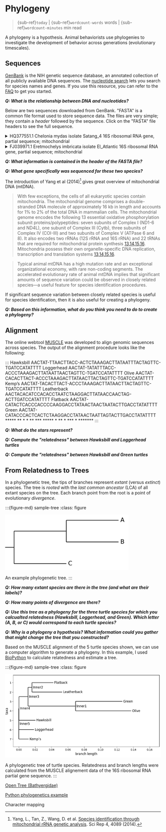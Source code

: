 # Phylogeny

> {sub-ref}`today` | {sub-ref}`wordcount-words` words | {sub-ref}`wordcount-minutes` min read


A phylogeny is a hypothesis.
Animal behaviorists use phylogenies to investigate the development of behavior across generations (evolutionary timescales).


## Sequences

[GenBank](https://www.ncbi.nlm.nih.gov/pubmed/23193287) is the NIH genetic sequence database, an annotated collection of all publicly available DNA sequences. The [nucleotide search](https://www.ncbi.nlm.nih.gov/nucleotide/) lets you search for species names and genes. If you use this resource, you can refer to the [FAQ](https://www.ncbi.nlm.nih.gov/books/NBK44863/) to get you started. 

***Q: What is the relationship between DNA and nucleotides?*** 

Below are two sequences downloaded from GenBank. "FASTA" is a common file format used to store sequence data. The files are very simple; they contain a *header* followed by the sequence. Click on the "FASTA" file headers to see the full sequence. 

<details>
	<summary>HQ377551.1 Chelonia mydas isolate Satang_4 16S ribosomal RNA gene, partial sequence; mitochondrial</summary>
GGCCGCGGTATCCTAACCGTGCAAAGGTAGCGTAATCACTTGTCTTTTAAATAAAGACTAGAATGAATGG
CCAAACGAGGTTCTACCTGTCTCTTACAAACAATCAGTGAAATTGATCTCCCCGTGCAAAAGCGGGGATA
ACACTATAAGACGAGAAGACCCTGTGGAACTTTAAATACAGATCAACTATCATACCCACTCACTCTAAGG
ACCTATAACTAATTAGTACTTGACCTATATTTTTGGTTGGGGCGACCTCGGAGTAAAACAAAACCTCCGA
AAAAAGAATACACTTCTTAACCTAGACCCACAATTCAAAGTGCCAACGGCAAAATGATCCAATATATTTG
ATCAACGAACCAAGCTACCCCAGGGATAACAGCGCAATCCCATCCTAGAGTTCCTATCGACGATGGGGTT
TACGACCTCGATGTTGGATCAGGACATCCTGATGGTGCAACCGCTATCAAGGGTTCGTTTGTTCAACGAT
TAACAGTCCTACGTGATCTG
</details>

<details>
	<summary>FJ039971.1 Eretmochelys imbricata isolate EI_Atlantic 16S ribosomal RNA gene, partial sequence; mitochondrial</summary>
GCCTCTAGCAACAACAAGTATTAGAGGTAATGCCTGCCCAGTGACACTGTTAAACGGCCGCGGTATCCTA
ACCGTGCAAAGGTAGCGTAATCACTTGTCTTTTAAATAAAGACTAGAATGAATGGCCAAACGAGGTTCCA
CCTGTCTCTTACAAACAATCAGTGAAATTGGTCTCCCCGTGCAAAAGCGAGGATAGCACTATAAGACGAG
AAGACCCTGTGGAACTTTAAATATAAATCAACTATTTAACTTACCACTCTAAAGACTTATAATTTACTAG
TTCTGATCCATATTTTTGGTTGGGGTGACCTCGGAGAAAAACAAAACCTCCGAAAAAAGAACATATCTTC
TTAACCTAGACCCACAACTCAAAGTGCCAACGGAAAAATGATCCAATATATTTGATCAACGAACCAAGCT
ACCCCAGGGATAACAGCGCAATCCCATCTTAGAGTCCATATCGACGATGGGGTTTACGACCTCGATGTTG
GATCAGGACATCCTGATGGTGCAACCGCTATCAAGGGTTCGTTTGTTCAACGATTAACAGTCCCACGTGA
T
</details>  

***Q: What information is contained in the header of the FASTA file?***

***Q: What gene specifically was sequenced for these two species?***  

The introduction of Yang et al (2014)[^Yang2014] gives great overview of mitochondrial DNA (mtDNA). 
[^Yang2014]: Yang, L., Tan, Z., Wang, D. et al. [Species identification through mitochondrial rRNA genetic analysis](https://doi.org/10.1038/srep04089). Sci Rep 4, 4089 (2014). 

> With few exceptions, the cells of all eukaryotic species contain mitochondria. The mitochondrial genome comprises a double-stranded DNA molecule of approximately 16 kb in length and accounts for 1% to 2% of the total DNA in mammalian cells. The mitochondrial genome encodes the following 13 essential oxidative phosphorylation subunit proteins/polypeptides: seven subunits of Complex I (ND1-6 and ND4L), one subunit of Complex III (Cytb), three subunits of Complex IV (COI-III) and two subunits of Complex V (ATPase 6 and 8). It also encodes two rRNAs (12S rRNA and 16S rRNA) and 22 tRNAs that are required for mitochondrial protein synthesis [13,14,15,16](https://www.nature.com/articles/srep04089#Bib1). Mitochondria possess their own organelle-specific DNA replication, transcription and translation systems [13,14,15,16](https://www.nature.com/articles/srep04089#Bib1). 

> Typical animal mtDNA has a high mutation rate and an exceptional organizational economy, with rare non-coding segments. The accelerated evolutionary rate of animal mtDNA implies that significant amounts of sequence variation could be observed in closely related species—a useful feature for species identification procedures. 

If significant sequence variation between closely related species is useful for species identification, then it is also useful for creating a phylogeny.

***Q: Based on this information, what do you think you need to do to create a phylogeny?*** 


## Alignment

The online webtool [MUSCLE](https://www.ebi.ac.uk/Tools/msa/muscle/) was developed to align genomic sequences across species. The output of the alignment procedure looks like the following:

:::
Hawksbill        AACTAT-TTAACTTACC-ACTCTAAAGACTTATAATTTACTAGTTC-TGATCCATATTTT
Loggerhead       AACTAT-TATATTTACC-ACCCTAAAGACTTATAATTAACTAGTTC-TGATCCATATTTT
Olive            AACTAT-CACACTTACT-ACCCTAAAGACTTATAACTTACTAGTTC-TGATCCATATTTT
Kemp’s           AACTAT-TACACTTACT-ACCCTAAAGACTTATAACTTACTAGTTC-TGATCCATATTTT
Leatherback      AACTACACATCCACACCTAATCTAAGGACTTATAACCAACTAG-ACTTGATCCATATTTT
Flatback         AACTAT-CATACTCACCCACCCCAAGGACCTATAACTAACTAATACTTGACCTATATTTT
Green            AACTAT-CATACCCACTCACTCTAAGGACCTATAACTAATTAGTACTTGACCTATATTTT
                 *****         **  *  * ** *** *****   * **   * *** * *******
:::


***Q: What do the stars represent?*** 

***Q: Compute the "relatedness" between Hawksbill and Loggerhead turtles***

***Q: Compute the "relatedness" between Hawksbill and Green turtles***


## From Relatedness to Trees

In a phylogenetic tree, the tips of branches represent *extant* (versus *extinct*) species. The tree is *rooted* with the *last common ancestor* (LCA) of all extant species on the tree. Each branch point from the root is a point of evolutionary *divergence*. 

:::{figure-md} sample-tree
:class: figure

<img src="/data/phylogeny/Sample-Tree.png" alt="fishy" class="bg-primary mb-1" width="400px">

An example phylogenetic tree.
:::

***Q: How many extant species are there in the tree (and what are their labels)?***

***Q: How many points of divergence are there?***

***Q: Use this tree as a phylogeny for the three turtle species for which you calcualted relatedness (Hawksbill, Loggerhead, and Green). Which letter (A, B, or C) would correspond to each turtle species?***


***Q: Why is a phylogeny a hypothesis? What information could you gather that might change the tree that you constructed?***

Based on the MUSCLE alignment of the 5 turtle species shown, we can use a computer algorithm to generate a phylogeny. In this example, I used [BioPython](https://biopython.org/) to calculate relatedness and estimate a tree. 


:::{figure-md} sample-tree
:class: figure

<img src="/data/turtles/turtle-tree.png" alt="fishy" class="bg-primary mb-1" width="600px">

A phylogenetic tree of turtle species. Relatedness and branch lengths were calculated from the MUSCLE alignement data of the 16S ribosomal RNA partial gene sequence.
:::


[Open Tree (Bathyergidae)](https://tree.opentreeoflife.org/opentree/opentree13.4@mrcaott45520ott692678/Bathyergidae--Petromuridae)

[Python phylogenetics example](https://taylor-lindsay.github.io/phylogenetics/)

Character mapping

